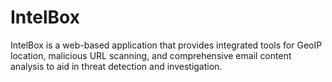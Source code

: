 # IntelBox
IntelBox is a web-based application that provides integrated tools for GeoIP location, malicious URL scanning, and comprehensive email content analysis to aid in threat detection and investigation.
